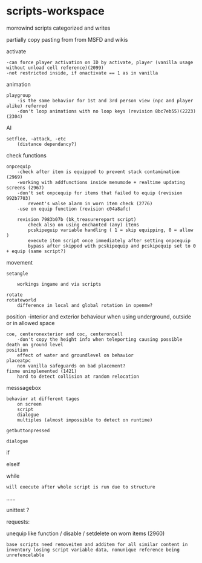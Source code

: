 # scripts-workspace
morrowind scripts categorized and writes

partially copy pasting from from MSFD and wikis 

activate

    -can force player activation on ID by activate, player (vanilla usage without unload cell reference)(2099)
    -not restricted inside, if onactivate == 1 as in vanilla

animation

    playgroup 
        -is the same behavior for 1st and 3rd person view (npc and player alike) referred
        -don't loop animations with no loop keys (revision 8bc7eb55)(2223)(2304)
  
AI

    setflee, -attack, -etc 
        (distance dependancy?)

check functions

    onpcequip
        -check after item is equipped to prevent stack contamination (2969)
        -working with addfunctions inside menumode + realtime updating screens (2967)
        -don't set onpcequip for items that failed to equip (revision 992b7703)
            revent's walse alarm in worn item check (2776)
        -use on equip function (revision c04a8afc)
        
        revision 7983b07b (bk_treasurereport script)
            check also on using enchanted (any) items
            pcskipeguip variable handling ( 1 = skip equipping, 0 = allow )
            execute item script once immediately after setting onpceguip
            bypass after skipped with pcskipequip and pcskipequip set to 0 + equip (same script?)

movement

    setangle 
        
        workings ingame and via scripts
        
    rotate 
    rotateworld 
        difference in local and global rotation in openmw?
  
position
-interior and exterior behaviour when using underground, outside or in allowed space

    coe, centeronexterior and coc, centeroncell
        -don't copy the height info when teleporting causing possible death on ground level
    position 
        effect of water and groundlevel on behavior
    placeatpc
        non vanilla safeguards on bad placement?
    fixme unimplemented (1421)
        hard to detect collision at random relocation 

messsagebox

    behavior at different tages
        on screen
        script
        dialogue
        multiples (almost impossible to detect on runtime)
        
    getbuttonpressed
        
    dialogue
    

if

elseif

while

    will execute after whole script is run due to structure
......

unittest ?


requests:

unequip like function / disable / setdelete on worn items (2960)

    base scripts need removeitem and additem for all similar content in 
    inventory losing script variable data, nonunique reference being unrefencelable
